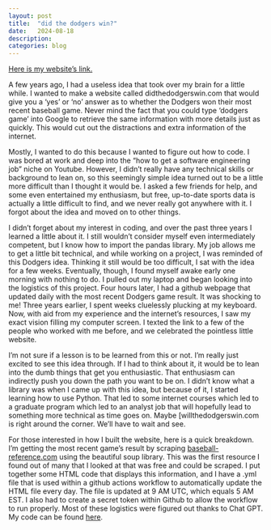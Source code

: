 ```yaml
---
layout: post
title:  "did the dodgers win?"
date:   2024-08-18
description: 
categories: blog
---
```

[Here is my website’s link.](http://www.jonathanharper3.github.io/did-the-dodgers-win/)

A few years ago, I had a useless idea that took over my brain for a little while. I wanted to make a website called didthedodgerswin.com that would give you a ‘yes’ or ‘no’ answer as to whether the Dodgers won their most recent baseball game. Never mind the fact that you could type ‘dodgers game’ into Google to retrieve the same information with more details just as quickly. This would cut out the distractions and extra information of the internet.

Mostly, I wanted to do this because I wanted to figure out how to code. I was bored at work and deep into the “how to get a software engineering job” niche on Youtube. However, I didn’t really have any technical skills or background to lean on, so this seemingly simple idea turned out to be a little more difficult than I thought it would be. I asked a few friends for help, and some even entertained my enthusiasm, but free, up-to-date sports data is actually a little difficult to find, and we never really got anywhere with it. I forgot about the idea and moved on to other things.

I didn’t forget about my interest in coding, and over the past three years I learned a little about it. I still wouldn’t consider myself even intermediately competent, but I know how to import the pandas library. My job allows me to get a little bit technical, and while working on a project, I was reminded of this Dodgers idea. Thinking it still would be too difficult, I sat with the idea for a few weeks. Eventually, though, I found myself awake early one morning with nothing to do. I pulled out my laptop and began looking into the logistics of this project. Four hours later, I had a github webpage that updated daily with the most recent Dodgers game result. It was shocking to me! Three years earlier, I spent weeks cluelessly plucking at my keyboard. Now, with aid from my experience and the internet’s resources, I saw my exact vision filling my computer screen. I texted the link to a few of the people who worked with me before, and we celebrated the pointless little website.

I’m not sure if a lesson is to be learned from this or not. I’m really just excited to see this idea through. If I had to think about it, it would be to lean into the dumb things that get you enthusiastic. That enthusiasm can indirectly push you down the path you want to be on. I didn’t know what a library was when I came up with this idea, but because of it, I started learning how to use Python. That led to some internet courses which led to a graduate program which led to an analyst job that will hopefully lead to something more technical as time goes on. Maybe [willthedodgerswin.com is right around the corner. We’ll have to wait and see.

For those interested in how I built the website, here is a quick breakdown. I’m getting the most recent game’s result by scraping [baseball-reference.com](http://baseball-reference.com) using the beautiful soup library. This was the first resource I found out of many that I looked at that was free and could be scraped. I put together some HTML code that displays this information, and I have a .yml file that is used within a github actions workflow to automatically update the HTML file every day. The file is updated at 9 AM UTC, which equals 5 AM EST. I also had to create a secret token within Github to allow the workflow to run properly. Most of these logistics were figured out thanks to Chat GPT. My code can be found [here](https://github.com/jonathanharper3/did-the-dodgers-win).
